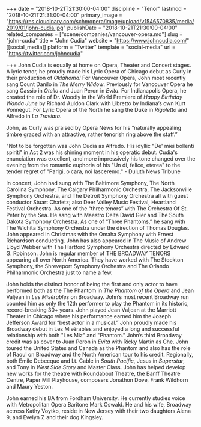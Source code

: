 +++
date = "2018-10-21T21:30:00-04:00"
discipline = "Tenor"
lastmod = "2018-10-21T21:31:00-04:00"
primary_image = "https://res.cloudinary.com/schmopera/image/upload/v1546570835/media/2019/01/john-cudia.jpg"
publishDate = "2018-10-21T21:30:00-04:00"
related_companies = ["scene/companies/vancouver-opera.md"]
slug = "john-cudia"
title = "John Cudia"
website = "https://www.johncudia.com/"
[[social_media]]
platform = "Twitter"
template = "social-media"
url = "https://twitter.com/johncudia"

+++
John Cudia is equally at home on Opera, Theater and Concert stages. A lyric tenor, he proudly made his Lyric Opera of Chicago debut as Curly in their production of *Oklahoma!* For Vancouver Opera, John most recently sang Count Danilo in *The Merry Widow*. Previously for Vancouver Opera he sang Cassio in *Otello* and Juan Peron in *Evita*. For Indianapolis Opera, he created the role of Dr. Woodly in the World Premiere of *Happy Birthday Wanda June* by Richard Auldon Clark with Libretto by Indiana’s own Kurt Vonnegut. For Lyric Opera of the North he sang the Duke in *Rigoletto* and Alfredo in *La Traviata*.    

John, as Curly was praised by Opera News for his “naturally appealing timbre graced with an attractive, rather tenorish ring above the staff.”

"Not to be forgotten was John Cudia as Alfredo. His idyllic "De' miei bollenti spiriti" in Act 2 was his shining moment in his operatic debut. Cudia's enunciation was excellent, and more impressively his tone changed over the evening from the romantic euphoria of his "Un di, felice, eterea" to the tender regret of "Parigi, o cara, noi lasceremo." - Duluth News Tribune

 In concert, John had sung with The Baltimore Symphony, The North Carolina Symphony, The Calgary Philharmonic Orchestra, The Jacksonville Symphony Orchestra, and The Detroit Symphony Orchestra all with guest conductor Stuart Chafetz; also Deer Valley Music Festival, Heartland Festival Orchestra. As one of the “three tenors” with The Orchestra Of St. Peter by the Sea. He sang with Maestro Delta David Gier and The South Dakota Symphony Orchestra.  As one of “Three Phantoms,”  he sang with The Wichita Symphony Orchestra under the direction of Thomas Douglas.  John appeared in Christmas with the Omaha Symphony with Ernest Richardson conducting. John has also appeared in The Music of Andrew Lloyd Webber with The Hartford Symphony Orchestra directed by Edward G. Robinson.  John is regular member of THE BROADWAY TENORS appearing all over North America.  They have worked with The Stockton Symphony, the Shreveport Symphony Orchestra and The Orlando Philharmonic Orchestra just to name a few.

John holds the distinct honor of being the first and only actor to have performed both as the The Phantom in *The Phantom of the Opera* and Jean Valjean in *Les Misérables* on Broadway. John’s most recent Broadway run counted him as only the 12th performer to play the Phantom in its historic, record-breaking 30+ years. John played Jean Valjean at the Marriott Theater in Chicago where his performance earned him the Joseph Jefferson Award for “best actor in a musical.” John proudly made his Broadway debut in Les Misérables and enjoyed a long and successful relationship with both "Les Miz" and "Phantom." John’s third Broadway credit was as cover to Juan Peron in *Evita* with Ricky Martin as Che. John toured the United States and Canada as the Phantom and also has the role of Raoul on Broadway and the North American tour to his credit. Regionally, both Emile Debecque and Lt. Cable in *South Pacific*, Jesus in *Superstar*, and Tony in *West Side Story* and Master Class. John has helped develop new works for the theatre with Roundabout Theatre, the Banff Theatre Centre, Paper Mill Playhouse, composers Jonathon Dove, Frank Wildhorn and Maury Yeston.

John earned his BA from Fordham University.  He currently studies voice with Metropolitan Opera Baritone Mark Oswald.  He and his wife, Broadway actress Kathy Voytko, reside in New Jersey with their two daughters Alena 9, and Evelyn 7, and their dog Kingsley.
